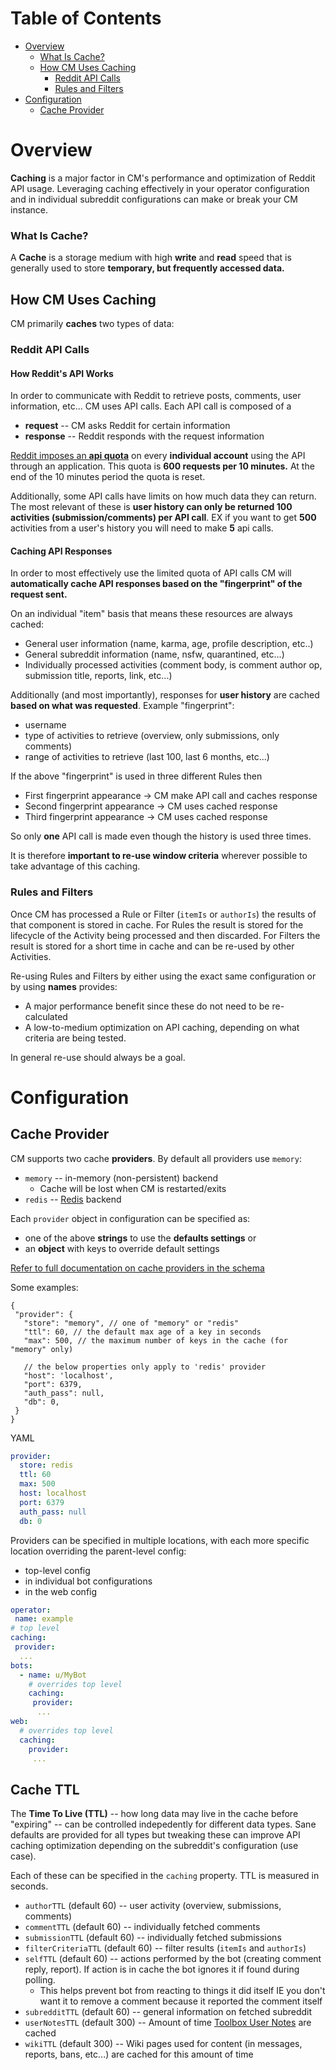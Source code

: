 # Table of Contents

* [Overview](#overview)
  * [What Is Cache?](#what-is-cache)
  * [How CM Uses Caching](#how-cm-uses-caching)
    * [Reddit API Calls](#reddit-api-calls)
    * [Rules and Filters](#rules-and-filters)
* [Configuration](#configuration)
  * [Cache Provider](#cache-provider)

# Overview

**Caching** is a major factor in CM's performance and optimization of Reddit API usage. Leveraging caching effectively in your operator configuration and in individual subreddit configurations can make or break your CM instance.

### What Is Cache?

A **Cache** is a storage medium with high **write** and **read** speed that is generally used to store **temporary, but frequently accessed data.**

## How CM Uses Caching

CM primarily **caches** two types of data:

### Reddit API Calls

#### How Reddit's API Works

In order to communicate with Reddit to retrieve posts, comments, user information, etc... CM uses API calls. Each API call is composed of a

* **request** -- CM asks Reddit for certain information
* **response** -- Reddit responds with the request information

[Reddit imposes an **api quota**](https://github.com/reddit-archive/reddit/wiki/API#rules) on every **individual account** using the API through an application. This quota is **600 requests per 10 minutes.** At the end of the 10 minutes period the quota is reset.

Additionally, some API calls have limits on how much data they can return. The most relevant of these is **user history can only be returned 100 activities (submission/comments) per API call**. EX if you want to get **500** activities from a user's history you will need to make **5** api calls.

#### Caching API Responses

In order to most effectively use the limited quota of API calls CM will **automatically cache API responses based on the "fingerprint" of the request sent.**

On an individual "item" basis that means these resources are always cached:

* General user information (name, karma, age, profile description, etc..)
* General subreddit information (name, nsfw, quarantined, etc...)
* Individually processed activities (comment body, is comment author op, submission title, reports, link, etc...)

Additionally (and most importantly), responses for **user history** are cached **based on what was requested**. Example "fingerprint":

* username
* type of activities to retrieve (overview, only submissions, only comments)
* range of activities to retrieve (last 100, last 6 months, etc...)

If the above "fingerprint" is used in three different Rules then

* First fingerprint appearance -> CM make API call and caches response
* Second fingerprint appearance -> CM uses cached response
* Third fingerprint appearance -> CM uses cached response

So only **one** API call is made even though the history is used three times.

It is therefore **important to re-use window criteria** wherever possible to take advantage of this caching.

### Rules and Filters

Once CM has processed a Rule or Filter (`itemIs` or `authorIs`) the results of that component is stored in cache. For Rules the result is stored for the lifecycle of the Activity being processed and then discarded. For Filters the result is stored for a short time in cache and can be re-used by other Activities.

Re-using Rules and Filters by either using the exact same configuration or by using **names** provides:

* A major performance benefit since these do not need to be re-calculated
* A low-to-medium optimization on API caching, depending on what criteria are being tested.

In general re-use should always be a goal.

# Configuration

## Cache Provider

CM supports two cache **providers**. By default all providers use `memory`:

* `memory` -- in-memory (non-persistent) backend
  * Cache will be lost when CM is restarted/exits
* `redis` -- [Redis](https://redis.io/) backend

Each `provider` object in configuration can be specified as:

* one of the above **strings** to use the **defaults settings** or
* an **object** with keys to override default settings

[Refer to full documentation on cache providers in the schema](https://json-schema.app/view/%23/%23%2Fdefinitions%2FOperatorCacheConfig/%23%2Fdefinitions%2FCacheOptions?url=https%3A%2F%2Fraw.githubusercontent.com%2FFoxxMD%2Fcontext-mod%2Fmaster%2Fsrc%2FSchema%2FOperatorConfig.json)

Some examples:

```json5
{
 "provider": {
   "store": "memory", // one of "memory" or "redis"
   "ttl": 60, // the default max age of a key in seconds
   "max": 500, // the maximum number of keys in the cache (for "memory" only)
   
   // the below properties only apply to 'redis' provider
   "host": 'localhost',
   "port": 6379,
   "auth_pass": null,
   "db": 0,
 }
}
```

YAML

```yaml
provider:
  store: redis
  ttl: 60
  max: 500
  host: localhost
  port: 6379
  auth_pass: null
  db: 0
```

Providers can be specified in multiple locations, with each more specific location overriding the parent-level config:

* top-level config
* in individual bot configurations
* in the web config

```yaml
operator:
 name: example
# top level
caching:
 provider:
  ...
bots:
  - name: u/MyBot
    # overrides top level
    caching:
     provider:
      ...
web:
  # overrides top level
  caching:
    provider:
     ...
```

## Cache TTL

The **Time To Live (TTL)** -- how long data may live in the cache before "expiring" -- can be controlled indepedently for different data types. Sane defaults are provided for all types but tweaking these can improve API caching optimization depending on the subreddit's configuration (use case).

Each of these can be specified in the `caching` property. TTL is measured in seconds.

* `authorTTL` (default 60) -- user activity (overview, submissions, comments)
* `commentTTL` (default 60) -- individually fetched comments
* `submissionTTL` (default 60) -- individually fetched submissions
* `filterCriteriaTTL` (default 60) -- filter results (`itemIs` and `authorIs`)
* `selfTTL` (default 60) -- actions performed by the bot (creating comment reply, report). If action is in cache the bot ignores it if found during polling.
  * This helps prevent bot from reacting to things it did itself IE you don't want it to remove a comment because it reported the comment itself
* `subredditTTL` (default 60) -- general information on fetched subreddit
* `userNotesTTL` (default 300) -- Amount of time [Toolbox User Notes](https://www.reddit.com/r/toolbox/wiki/docs/usernotes) are cached
* `wikiTTL` (default 300) -- Wiki pages used for content (in messages, reports, bans, etc...) are cached for this amount of time
